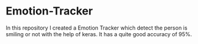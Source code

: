 # Emotion-Tracker
In this repository I created a Emotion Tracker which detect the person is smiling or not with the  help of keras. It has a quite good accuracy of 95%.
